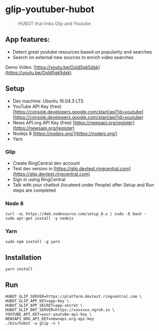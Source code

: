 # glip-youtuber-hubot 
> HUBOT that links Glip and Youtube

## App features:

- Detect great youtube resources based on popularity and searches
- Search on external new sources to enrich video searches
 
Demo Video: [https://youtu.be/OoId5gk5dsk](https://youtu.be/OoId5gk5dsk) 

## Setup
- Dev machine: Ubuntu 16.04.3 LTS 
- YouTube API Key (free) [https://console.developers.google.com/start/api?id=youtube](https://console.developers.google.com/start/api?id=youtube)
- News API.org API Key (free) [https://newsapi.org/register](https://newsapi.org/register)
- Nodejs 8 [https://nodejs.org/](https://nodejs.org/)
- Yarn

### Glip

- Create RingCentral dev account
- Test dev version in [https://glip.devtest.ringcentral.com](https://glip.devtest.ringcentral.com)
- Sign in using RingCentral
- Talk with your chatbot (locateed under People) after Setup and Run steps are completed

### Node 8

    curl -sL https://deb.nodesource.com/setup_8.x | sudo -E bash -
    sudo apt-get install -y nodejs

### Yarn

    sudo npm install -g yarn

## Installation

    yarn install

## Run

    HUBOT_GLIP_SERVER=https://platform.devtest.ringcentral.com \
    HUBOT_GLIP_APP_KEY=app-key \
    HUBOT_GLIP_APP_SECRET=app-secret \
    HUBOT_GLIP_BOT_SERVER=https://xxxxxxx.ngrok.io \
    YOUTUBE_API_KEY=your-youtube-api-key \
    NEWSAPI_ORG_API_KEY=newsapi.org-api-key
    ./bin/hubot -a glip -n t

